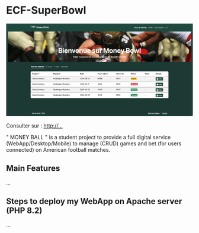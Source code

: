 # ECF-SuperBowl

![cover](screenshot.png)

Consulter sur : <http://...>

" MONEY BALL " is a student project to provide a full digital service (WebApp/Desktop/Mobile) to manage (CRUD) games and bet (for users connected) on American football matches.

## Main Features

...

## Steps to deploy my WebApp on Apache server (PHP 8.2)

...
